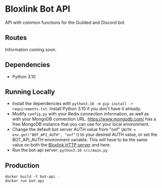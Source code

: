 # Bloxlink Bot API
API with common functions for the Guilded and Discord bot

## Routes
Information coming soon.

## Dependencies
* Python 3.10

## Running Locally
* Install the dependencies with `python3.10 -m pip install -r requirements.txt`. Install Python 3.10 if you don't have it already.
* Modify `config.py` with your Redis connection information, as well as with your MongoDB connection URL. https://www.mongodb.com/ has a free MongoDB instance that you can use for your local environment.
* Change the default bot server AUTH value from "oof" (`AUTH = env.get("BOT_API_AUTH", "oof")`) to your desired AUTH value, or set the BOT_API_AUTH environment variable. This will have to be the same value on both the [Bloxlink HTTP server](https://github.com/bloxlink/bloxlink-http) and here.
* Run the bot-api server: `python3.10 src/main.py`

## Production
```
docker build -t bot-api .
docker run bot-api
```

